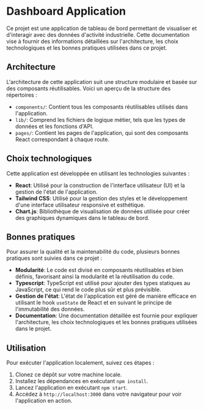 # Dashboard Application

Ce projet est une application de tableau de bord permettant de visualiser et d'interagir avec des données d'activité industrielle. Cette documentation vise à fournir des informations détaillées sur l'architecture, les choix technologiques et les bonnes pratiques utilisées dans ce projet.

## Architecture

L'architecture de cette application suit une structure modulaire et basée sur des composants réutilisables. Voici un aperçu de la structure des répertoires :

-   `components/`: Contient tous les composants réutilisables utilisés dans l'application.
-   `lib/`: Comprend les fichiers de logique métier, tels que les types de données et les fonctions d'API.
-   `pages/`: Contient les pages de l'application, qui sont des composants React correspondant à chaque route.

## Choix technologiques

Cette application est développée en utilisant les technologies suivantes :

-   **React**: Utilisé pour la construction de l'interface utilisateur (UI) et la gestion de l'état de l'application.
-   **Tailwind CSS**: Utilisé pour la gestion des styles et le développement d'une interface utilisateur responsive et esthétique.
-   **Chart.js**: Bibliothèque de visualisation de données utilisée pour créer des graphiques dynamiques dans le tableau de bord.

## Bonnes pratiques

Pour assurer la qualité et la maintenabilité du code, plusieurs bonnes pratiques sont suivies dans ce projet :

-   **Modularité**: Le code est divisé en composants réutilisables et bien définis, favorisant ainsi la modularité et la réutilisation du code.
-   **Typescript**: TypeScript est utilisé pour ajouter des types statiques au JavaScript, ce qui rend le code plus sûr et plus prévisible.
-   **Gestion de l'état**: L'état de l'application est géré de manière efficace en utilisant le hook `useState` de React et en suivant le principe de l'immutabilité des données.
-   **Documentation**: Une documentation détaillée est fournie pour expliquer l'architecture, les choix technologiques et les bonnes pratiques utilisées dans le projet.

## Utilisation

Pour exécuter l'application localement, suivez ces étapes :

1. Clonez ce dépôt sur votre machine locale.
2. Installez les dépendances en exécutant `npm install`.
3. Lancez l'application en exécutant `npm start`.
4. Accédez à `http://localhost:3000` dans votre navigateur pour voir l'application en action.
